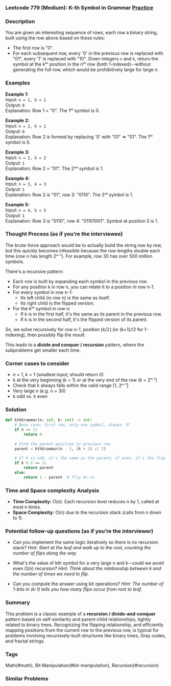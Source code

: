 ### Leetcode 779 (Medium): K-th Symbol in Grammar [Practice](https://leetcode.com/problems/k-th-symbol-in-grammar)

### Description  
You are given an interesting sequence of rows, each row a binary string, built using the row above based on these rules:
- The first row is "0".
- For each subsequent row, every '0' in the previous row is replaced with "01", every '1' is replaced with "10".
Given integers `n` and `k`, return the symbol at the kᵗʰ position in the nᵗʰ row (both 1-indexed)--without generating the full row, which would be prohibitively large for large n.  

### Examples  

**Example 1:**  
Input: `n = 1, k = 1`  
Output: `0`  
Explanation: Row 1 = "0". The 1ˢᵗ symbol is 0.

**Example 2:**  
Input: `n = 2, k = 1`  
Output: `0`  
Explanation: Row 2 is formed by replacing '0' with "01" ⇒ "01". The 1ˢᵗ symbol is 0.

**Example 3:**  
Input: `n = 2, k = 2`  
Output: `1`  
Explanation: Row 2 = "01". The 2ⁿᵈ symbol is 1.

**Example 4:**  
Input: `n = 3, k = 3`  
Output: `1`  
Explanation: Row 2 is "01", row 3: "0110". The 3ʳᵈ symbol is 1.

**Example 5:**  
Input: `n = 4, k = 5`  
Output: `1`  
Explanation: Row 3 is "0110", row 4: "01101001". Symbol at position 5 is 1.

### Thought Process (as if you’re the interviewee)  
The brute-force approach would be to actually build the string row by row, but this quickly becomes infeasible because the row lengths double each time (row n has length 2ⁿ⁻¹). For example, row 30 has over 500 million symbols.

There's a recursive pattern:  
- Each row is built by expanding each symbol in the previous row.
- For any position k in row n, you can relate it to a position in row n-1.  
- For every symbol in row n-1:  
    - Its left child (in row n) is the same as itself.
    - Its right child is the flipped version.
- For the kᵗʰ symbol in row n:
    - If k is in the first half, it's the same as its parent in the previous row.
    - If k is in the second half, it's the flipped version of its parent.

So, we solve recursively for row n-1, position ⌊k/2⌋ (or (k+1)//2 for 1-indexing), then possibly flip the result.

This leads to a **divide and conquer / recursion** pattern, where the subproblems get smaller each time.

### Corner cases to consider  
- n = 1, k = 1 (smallest input; should return 0)
- k at the very beginning (k = 1) or at the very end of the row (k = 2ⁿ⁻¹)
- Check that k always falls within the valid range [1, 2ⁿ⁻¹]
- Very large n (e.g. n = 30)
- k odd vs. k even

### Solution

```python
def kthGrammar(n: int, k: int) -> int:
    # Base case: first row, only one symbol, always '0'
    if n == 1:
        return 0
    
    # Find the parent position in previous row
    parent = kthGrammar(n - 1, (k + 1) // 2)
    
    # If k is odd, it's the same as the parent; if even, it's the flip
    if k % 2 == 1:
        return parent
    else:
        return 1 - parent  # flip 0<->1
```

### Time and Space complexity Analysis  

- **Time Complexity:** O(n). Each recursion level reduces n by 1, called at most n times.
- **Space Complexity:** O(n) due to the recursion stack (calls from n down to 1).

### Potential follow-up questions (as if you’re the interviewer)  

- Can you implement the same logic iteratively so there is no recursion stack?
  *Hint: Start at the leaf and walk up to the root, counting the number of flips along the way.*

- What's the value of kth symbol for a very large n and k--could we avoid even O(n) recursion?
  *Hint: Think about the relationship between k and the number of times we need to flip.*

- Can you compute the answer using bit operations?
  *Hint: The number of 1-bits in (k-1) tells you how many flips occur from root to leaf.*

### Summary
This problem is a classic example of a **recursion / divide-and-conquer** pattern based on self-similarity and parent-child relationships, tightly related to binary trees. Recognizing the flipping relationship, and efficiently mapping positions from the current row to the previous row, is typical for problems involving recursively-built structures like binary trees, Gray codes, and fractal strings.

### Tags
Math(#math), Bit Manipulation(#bit-manipulation), Recursion(#recursion)

### Similar Problems
